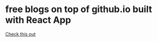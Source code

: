# free blogs on top of github.io built with React App

[Check this out](https://akbarnotopb.github.io/blogs/)
